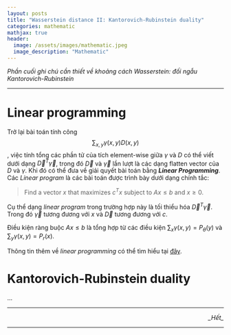 ```yaml
---
layout: posts
title: "Wasserstein distance II: Kantorovich-Rubinstein duality"
categories: mathematic
mathjax: true
header:
  image: /assets/images/mathematic.jpeg
  image_description: "Mathematic"
---
```


*Phần cuối ghi chú cần thiết về khoảng cách Wasserstein: đối ngẫu Kantorovich-Rubinstein*

---

# Linear programming

Trở lại bài toán tính công $$\sum_{x,y}\gamma(x,y) D(x,y)$$, việc tính tổng các phần tử của tích element-wise giữa 
$\gamma$ và $D$ có thể viết dưới dạng $\vec{D}^T\vec{\gamma}$, trong đó $\vec{D}$ và $\vec{\gamma}$ lần lượt là các 
dạng flatten vector của $D$ và $\gamma$. Khi đó có thể đưa về giải quyết bài toán bằng ***Linear Programming***. Các 
*Linear program* là các bài toán được trình bày dưới dạng chính tắc:

> Find a vector $x$ that maximizes $c^Tx$ subject to $Ax \leq b$ and $x \geq 0$.

Cụ thể dạng *linear program* trong trường hợp này là tối thiểu hóa $\vec{D}^T\vec{\gamma}$. Trong đó $\vec{\gamma}$ 
tương đương với $x$ và $\vec{D}$ tương đương với $c$.

Điều kiện ràng buộc $Ax \leq b$ là tổng hợp từ các điều kiện $\sum_x \gamma(x,y) = P_{\theta}(y)$ và 
$\sum_y \gamma(x,y) = P_r(x)$. 

Thông tin thêm về *linear programming* có thể tìm hiểu tại [đây](https://en.wikipedia.org/wiki/Linear_programming).


# Kantorovich-Rubinstein duality

...

---

<div align="right"><i>_Hết_</i></div> 

---